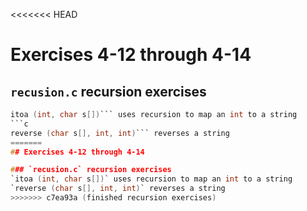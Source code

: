 <<<<<<< HEAD
# Exercises 4-12 through 4-14

## `recusion.c` recursion exercises
```c 
itoa (int, char s[])``` uses recursion to map an int to a string
```c 
reverse (char s[], int, int)``` reverses a string
=======
## Exercises 4-12 through 4-14

### `recusion.c` recursion exercises
`itoa (int, char s[])` uses recursion to map an int to a string
`reverse (char s[], int, int)` reverses a string
>>>>>>> c7ea93a (finished recursion exercises)
